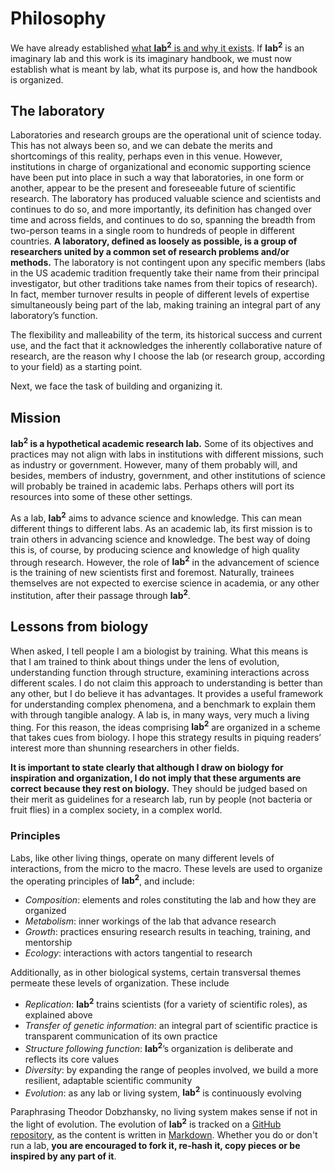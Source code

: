 # Philosophy

We have already established [what **lab<sup>2</sup>** is and why it exists](index.md). If **lab<sup>2</sup>** is an imaginary lab and this work is its imaginary handbook, we must now establish what is meant by lab, what its purpose is, and how the handbook is organized. 

## The laboratory

Laboratories and research groups are the operational unit of science today. This has not always been so, and we can debate the merits and shortcomings of this reality, perhaps even in this venue. However, institutions in charge of organizational and economic supporting science have been put into place in such a way that laboratories, in one form or another, appear to be the present and foreseeable future of scientific research. The laboratory has produced valuable science and scientists and continues to do so, and more importantly, its definition has changed over time and across fields, and continues to do so, spanning the breadth from two-person teams in a single room to hundreds of people in different countries. **A laboratory, defined as loosely as possible, is a group of researchers united by a common set of research problems and/or methods.** The laboratory is not contingent upon any specific members (labs in the US academic tradition frequently take their name from their principal investigator, but other traditions take names from their topics of research). In fact, member turnover results in people of different levels of expertise simultaneously being part of the lab, making training an integral part of any laboratory’s function.

The flexibility and malleability of the term, its historical success and current use, and the fact that it acknowledges the inherently collaborative nature of research, are the reason why I choose the lab (or research group, according to your field) as a starting point.

Next, we face the task of building and organizing it.

## Mission

**lab<sup>2</sup> is a hypothetical academic research lab.** Some of its objectives and practices may not align with labs in institutions with different missions, such as industry or government. However, many of them probably will, and besides, members of industry, government, and other institutions of science will probably be trained in academic labs. Perhaps others will port its resources into some of these other settings.

As a lab, **lab<sup>2</sup>** aims to advance science and knowledge. This can mean different things to different labs. As an academic lab, its first mission is to train others in advancing science and knowledge. The best way of doing this is, of course, by producing science and knowledge of high quality through research. However, the role of **lab<sup>2</sup>** in the advancement of science is the training of new scientists first and foremost. Naturally, trainees themselves are not expected to exercise science in academia, or any other institution, after their passage through **lab<sup>2</sup>**.

## Lessons from biology

When asked, I tell people I am a biologist by training. What this means is that I am trained to think about things under the lens of evolution, understanding function through structure, examining interactions across different scales. I do not claim this approach to understanding is better than any other, but I do believe it has advantages. It provides a useful framework for understanding complex phenomena, and a benchmark to explain them with through tangible analogy. A lab is, in many ways, very much a living thing. For this reason, the ideas comprising **lab<sup>2</sup>** are organized in a scheme that takes cues from biology. I hope this strategy results in piquing readers’ interest more than shunning researchers in other fields.

**It is important to state clearly that although I draw on biology for inspiration and organization, I do not imply that these arguments are correct because they rest on biology.** They should be judged based on their merit as guidelines for a research lab, run by people (not bacteria or fruit flies) in a complex society, in a complex world.

### Principles

Labs, like other living things, operate on many different levels of interactions, from the micro to the macro. These levels are used to organize the operating principles of **lab<sup>2</sup>**, and include:

- *Composition*: elements and roles constituting the lab and how they are organized
- *Metabolism*: inner workings of the lab that advance research
- *Growth*: practices ensuring research results in teaching, training, and mentorship
- *Ecology*: interactions with actors tangential to research

Additionally, as in other biological systems, certain transversal themes permeate these levels of organization. These include

- *Replication*: **lab<sup>2</sup>** trains scientists (for a variety of scientific roles), as explained above
- *Transfer of genetic information*: an integral part of scientific practice is transparent communication of its own practice
- *Structure following function*: **lab<sup>2</sup>**’s organization is deliberate and reflects its core values
- *Diversity*: by expanding the range of peoples involved, we build a more resilient, adaptable scientific community
- *Evolution*: as any lab or living system, **lab<sup>2</sup>** is continuously evolving

Paraphrasing Theodor Dobzhansky, no living system makes sense if not in the light of evolution. The evolution of **lab<sup>2</sup>** is tracked on a [GitHub repository](https://github.com/pablocarderam/labSquared/), as the content is written in [Markdown](https://www.markdownguide.org/). Whether you do or don't run a lab, **you are encouraged to fork it, re-hash it, copy pieces or be inspired by any part of it**.
